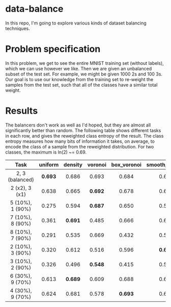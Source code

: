 # data-balance

In this repo, I'm going to explore various kinds of dataset balancing techniques.

# Problem specification

In this problem, we get to see the entire MNIST training set (without labels), which we can use however we like. Then we are given an unbalanced subset of the test set. For example, we might be given 1000 2s and 100 3s. Our goal is to use our knowledge from the training set to re-weight the samples from the test set, such that all of the classes have a similar total weight.

# Results

The balancers don't work as well as I'd hoped, but they are almost all significantly better than random. The following table shows different tasks in each row, and gives the reweighted class entropy of the result. The class entropy measures how many bits of information it takes, on average, to encode the class of a sample from the reweighted distribution. For two classes, the maximum is ln(2) ~= 0.69.

| Task | uniform | density | voronoi | box_voronoi | smooth_voronoi | cluster | kde |
|:-:|:-:|:-:|:-:|:-:|:-:|:-:|:-:|
| 2, 3 (balanced) | **0.693** | 0.686 | 0.693 | 0.684 | 0.682 | 0.679 | 0.690 |
| 2 (x2), 3 (x1) | 0.638 | 0.665 | **0.692** | 0.678 | 0.663 | 0.655 | 0.692 |
| 5 (10%), 1 (90%) | 0.275 | 0.594 | **0.687** | 0.650 | 0.554 | 0.293 | 0.675 |
| 7 (10%), 8 (90%) | 0.361 | **0.691** | 0.485 | 0.666 | 0.686 | 0.531 | 0.376 |
| 8 (10%), 7 (90%) | 0.291 | 0.535 | 0.669 | 0.432 | 0.570 | 0.334 | **0.691** |
| 2 (10%), 3 (90%) | 0.320 | 0.612 | 0.516 | 0.596 | **0.624** | 0.357 | 0.515 |
| 3 (10%), 2 (90%) | 0.326 | 0.496 | **0.548** | 0.415 | 0.518 | 0.482 | 0.531 |
| 6 (30%), 9 (70%) | 0.613 | **0.689** | 0.609 | 0.688 | 0.685 | 0.597 | 0.563 |
| 4 (30%), 9 (70%) | 0.624 | 0.681 | 0.578 | **0.693** | 0.686 | 0.607 | 0.481 |
